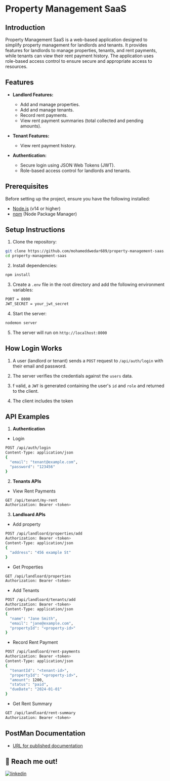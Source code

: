 # Property Management SaaS

## Introduction
Property Management SaaS is a web-based application designed to simplify property management for landlords and tenants. It provides features for landlords to manage properties, tenants, and rent payments, while tenants can view their rent payment history. The application uses role-based access control to ensure secure and appropriate access to resources.

## Features
- **Landlord Features:**
  - Add and manage properties.
  - Add and manage tenants.
  - Record rent payments.
  - View rent payment summaries (total collected and pending amounts).

- **Tenant Features:**
  - View rent payment history.

- **Authentication:**
  - Secure login using JSON Web Tokens (JWT).
  - Role-based access control for landlords and tenants.

## Prerequisites
Before setting up the project, ensure you have the following installed:
- [Node.js](https://nodejs.org/) (v14 or higher)
- [npm](https://www.npmjs.com/) (Node Package Manager)

## Setup Instructions
1. Clone the repository:
```bash
git clone https://github.com/mohameddwedar689/property-management-saas.git
cd property-management-saas
```

2. Install dependencies:
```bash
npm install 
```

3. Create a `.env` file in the root directory and add the following environment variables:
```bash
PORT = 8000
JWT_SECRET = your_jwt_secret
```

4. Start the server:
```bash
nodemon server
```

5. The server will run on `http://localhost:8000`

## How Login Works

1. A user (landlord or tenant) sends a `POST` request to `/api/auth/login` with their email and password.

2. The server verifies the credentials against the `users` data.

3. f valid, a `JWT` is generated containing the user's `id` and `role` and returned to the client.

4. The client includes the token

## API Examples

1. **Authentication**

- Login
```bash
POST /api/auth/login
Content-Type: application/json
{
  "email": "tenant@example.com",
  "password": "123456"
}
```

2. **Tenants APIs**

- View Rent Payments
```bash
GET /api/tenant/my-rent
Authorization: Bearer <token>
``` 

3. **Landloard APIs**

- Add property
```bash
POST /api/landloard/properties/add
Authorization: Bearer <token>
Content-Type: application/json
{
  "address": "456 example St"
}
```

- Get Properties
```bash
GET /api/landloard/properties
Authorization: Bearer <token>
```

- Add Tenants
```bash
POST /api/landloard/tenants/add
Authorization: Bearer <token>
Content-Type: application/json
{
  "name": "Jane Smith",
  "email": "jane@example.com",
  "propertyId": "<property-id>"
}
```

- Record Rent Payment
```bash
POST /api/landloard/rent-payments
Authorization: Bearer <token>
Content-Type: application/json
{
  "tenantId": "<tenant-id>",
  "propertyId": "<property-id>",
  "amount": 1200,
  "status": "paid",
  "dueDate": "2024-01-01"
}
```

- Get Rent Summary
```bash
GET /api/landloard/rent-summary
Authorization: Bearer <token>
```

## PostMan Documentation
- [URL for published documentation](https://documenter.getpostman.com/view/27167186/2sB2j68pfP)

## 🔗 Reach me out!
[![linkedin](https://img.shields.io/badge/linkedin-0A66C2?style=for-the-badge&logo=linkedin&logoColor=white)](https://www.linkedin.com/in/mohamed-dwedar/)